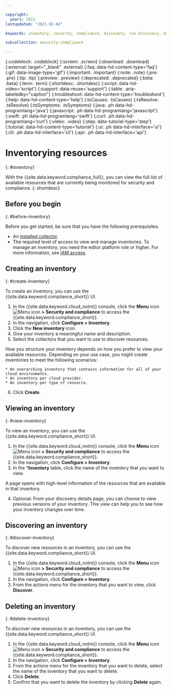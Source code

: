 ```yaml
---

copyright:
  years: 2021
lastupdated: "2021-02-04"

keywords: inventory, security, compliance, discovery, run discovery, discover resources

subcollection: security-compliance

---
```


{:codeblock: .codeblock}
{:screen: .screen}
{:download: .download}
{:external: target="_blank" .external}
{:faq: data-hd-content-type='faq'}
{:gif: data-image-type='gif'}
{:important: .important}
{:note: .note}
{:pre: .pre}
{:tip: .tip}
{:preview: .preview}
{:deprecated: .deprecated}
{:beta: .beta}
{:term: .term}
{:shortdesc: .shortdesc}
{:script: data-hd-video='script'}
{:support: data-reuse='support'}
{:table: .aria-labeledby="caption"}
{:troubleshoot: data-hd-content-type='troubleshoot'}
{:help: data-hd-content-type='help'}
{:tsCauses: .tsCauses}
{:tsResolve: .tsResolve}
{:tsSymptoms: .tsSymptoms}
{:java: .ph data-hd-programlang='java'}
{:javascript: .ph data-hd-programlang='javascript'}
{:swift: .ph data-hd-programlang='swift'}
{:curl: .ph data-hd-programlang='curl'}
{:video: .video}
{:step: data-tutorial-type='step'}
{:tutorial: data-hd-content-type='tutorial'}
{:ui: .ph data-hd-interface='ui'}
{:cli: .ph data-hd-interface='cli'}
{:api: .ph data-hd-interface='api'}



# Inventorying resources
{: #inventory}

With the {{site.data.keyword.compliance_full}}, you can view the full list of available resources that are currently being monitored for security and compliance.
{: shortdesc}

## Before you begin
{: #before-inventory}

Before you get started, be sure that you have the following prerequisites.

- An [installed collector](/docs/security-compliance?topic=security-compliance-collector).
- The required level of access to view and manage inventories. To manage an inventory, you need the editor platform role or higher. For more information, see [IAM access](/docs/security-compliance?topic=security-compliance-access-management).


## Creating an inventory
{: #create-inventory}

To create an inventory, you can use the {{site.data.keyword.compliance_short}} UI.

1. In the {{site.data.keyword.cloud_notm}} console, click the **Menu** icon ![Menu icon](../icons/icon_hamburger.svg) **> Security and compliance** to access the {{site.data.keyword.compliance_short}}.
2. In the navigation, click **Configure > Inventory**. 
3. Click the **New inventory** icon.
4. Give your inventory a meaningful name and description.
5. Select the collectors that you want to use to discover resources. 

  How you structure your inventory depends on how you prefer to view your available resources. Depending on your use case, you might create inventories to meet the following scenarios:

    * An overarching inventory that contains information for all of your cloud environments.
    * An inventory per cloud provider.
    * An inventory per type of resource. 

6. Click **Create**.


## Viewing an inventory
{: #view-inventory}

To view an inventory, you can use the {{site.data.keyword.compliance_short}} UI.

1. In the {{site.data.keyword.cloud_notm}} console, click the **Menu** icon ![Menu icon](../icons/icon_hamburger.svg) **> Security and compliance** to access the {{site.data.keyword.compliance_short}}.
2. In the navigation, click **Configure > Inventory**. 
3. In the ***Inventory** table, click the name of the inventory that you want to view. 

  A page opens with high-level information of the resources that are available in that inventory.

4. Optional: From your discovery details page, you can choose to view previous versions of your inventory. This view can help you to see how your inventory changes over time.



## Discovering an inventory
{: #discover-inventory}

To discover new resources in an inventory, you can use the {{site.data.keyword.compliance_short}} UI.

1. In the {{site.data.keyword.cloud_notm}} console, click the **Menu** icon ![Menu icon](../icons/icon_hamburger.svg) **> Security and compliance** to access the {{site.data.keyword.compliance_short}}.
2. In the navigation, click **Configure > Inventory**.
3. From the actions menu for the inventory that you want to view, click **Discover**.


## Deleting an inventory
{: #delete-inventory}

To discover new resources in an inventory, you can use the {{site.data.keyword.compliance_short}} UI.

1. In the {{site.data.keyword.cloud_notm}} console, click the **Menu** icon ![Menu icon](../icons/icon_hamburger.svg) **> Security and compliance** to access the {{site.data.keyword.compliance_short}}.
2. In the navigation, click **Configure > Inventory**.
3. From the actions menu for the inventory that you want to delete, select the name of the inventory that you want to delete.
4. Click **Delete**.
5. Confirm that you want to delete the inventory by clicking **Delete** again. 

